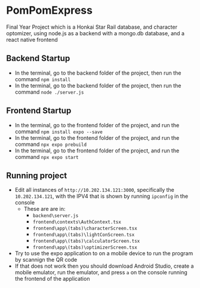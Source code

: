 # PomPomExpress
Final Year Project which is a Honkai Star Rail database, and character optomizer, using node.js as a backend with a mongo.db database, and a react native frontend

## Backend Startup
* In the terminal, go to the backend folder of the project, then run the command `npm install`
* In the terminal, go to the backend folder of the project, then run the command `node ./server.js`

## Frontend Startup
* In the terminal, go to the frontend folder of the project, and run the command `npm install expo --save`
* In the terminal, go to the frontend folder of the project, and run the command `npx expo prebuild`
* In the terminal, go to the frontend folder of the project, and run the command `npx expo start`

## Running project
* Edit all instances of `http://10.202.134.121:3000`, specifically the `10.202.134.121`, with the IPV4 that is shown by running  `ipconfig` in the console
  * These are are in:
    * `backend\server.js`
    * `frontend\contexts\AuthContext.tsx`
    * `frontend\app\(tabs)\characterScreen.tsx`
    * `frontend\app\(tabs)\lightConScreen.tsx`
    * `frontend\app\(tabs)\calculatorScreen.tsx`
    * `frontend\app\(tabs)\optimizerScreen.tsx`
* Try to use the expo application to on a mobile device to run the program by scannign the QR code
* If that does not work then you should download Android Studio, create a mobile emulator, run the emulator, and press `a` on the console running the frontend of the application
